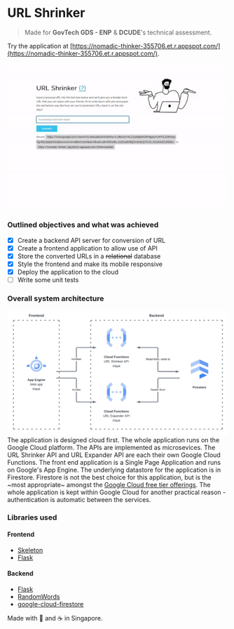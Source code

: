 # URL Shrinker
> Made for **GovTech GDS - ENP** & **DCUDE**'s technical assessment.

Try the application at 
[https://nomadic-thinker-355706.et.r.appspot.com/](https://nomadic-thinker-355706.et.r.appspot.com/).

<p align="center">
  <img src="./example.gif" alt="Example use of application">
</p>

### Outlined objectives and what was achieved
- [x] Create a backend API server for conversion of URL
- [x] Create a frontend application to allow use of API
- [x] Store the converted URLs in a ~~relational~~ database 
- [x] Style the frontend and make its mobile responsive
- [x] Deploy the application to the cloud
- [ ] Write some unit tests

### Overall system architecture
![Overall system architecture of application](/overview.png)
The application is designed cloud first. The whole application runs on the Google Cloud platform. 
The APIs are implemented as microsevices. The URL Shrinker API and URL Expander API are each their 
own Google Cloud Functions. The front end application is a Single Page Application and runs on 
Google's App Engine. The underlying datastore for the application is in Firestore. Firestore is not
the best choice for this application, but is the \~most appropriate\~ amongst the 
[Google Cloud free tier offerings](https://cloud.google.com/free). The whole application is kept 
within Google Cloud for another practical reason - authentication is automatic between the services.

### Libraries used
#### Frontend
- [Skeleton](http://getskeleton.com/)
- [Flask](https://pypi.org/project/Flask/)
#### Backend
- [Flask](https://pypi.org/project/Flask/)
- [RandomWords](https://pypi.org/project/RandomWords/)
- [google-cloud-firestore](https://pypi.org/project/google-cloud-firestore/)

Made with :purple_heart: and :coffee: in Singapore.